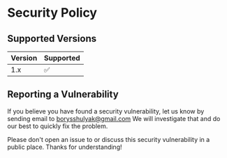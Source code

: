# Security Policy

## Supported Versions

| Version | Supported          |
| ------- | ------------------ |
| 1.x     | :white_check_mark: |

## Reporting a Vulnerability

If you believe you have found a security vulnerability, let us know by sending email to <borysshulyak@gmail.com> We will investigate that and do our best to quickly fix the problem.

Please don't open an issue to or discuss this security vulnerability in a public place. Thanks for understanding!

